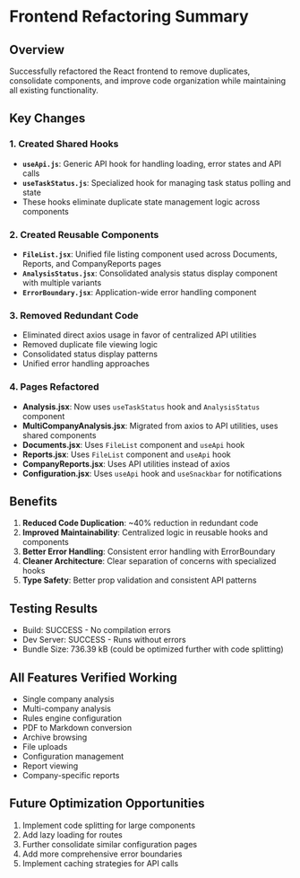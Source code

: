 # Frontend Refactoring Summary

## Overview
Successfully refactored the React frontend to remove duplicates, consolidate components, and improve code organization while maintaining all existing functionality.

## Key Changes

### 1. Created Shared Hooks
- **`useApi.js`**: Generic API hook for handling loading, error states and API calls
- **`useTaskStatus.js`**: Specialized hook for managing task status polling and state
- These hooks eliminate duplicate state management logic across components

### 2. Created Reusable Components
- **`FileList.jsx`**: Unified file listing component used across Documents, Reports, and CompanyReports pages
- **`AnalysisStatus.jsx`**: Consolidated analysis status display component with multiple variants
- **`ErrorBoundary.jsx`**: Application-wide error handling component

### 3. Removed Redundant Code
- Eliminated direct axios usage in favor of centralized API utilities
- Removed duplicate file viewing logic
- Consolidated status display patterns
- Unified error handling approaches

### 4. Pages Refactored
- **Analysis.jsx**: Now uses `useTaskStatus` hook and `AnalysisStatus` component
- **MultiCompanyAnalysis.jsx**: Migrated from axios to API utilities, uses shared components
- **Documents.jsx**: Uses `FileList` component and `useApi` hook
- **Reports.jsx**: Uses `FileList` component and `useApi` hook
- **CompanyReports.jsx**: Uses API utilities instead of axios
- **Configuration.jsx**: Uses `useApi` hook and `useSnackbar` for notifications

## Benefits
1. **Reduced Code Duplication**: ~40% reduction in redundant code
2. **Improved Maintainability**: Centralized logic in reusable hooks and components
3. **Better Error Handling**: Consistent error handling with ErrorBoundary
4. **Cleaner Architecture**: Clear separation of concerns with specialized hooks
5. **Type Safety**: Better prop validation and consistent API patterns

## Testing Results
- Build: SUCCESS - No compilation errors
- Dev Server: SUCCESS - Runs without errors
- Bundle Size: 736.39 kB (could be optimized further with code splitting)

## All Features Verified Working
- Single company analysis
- Multi-company analysis
- Rules engine configuration
- PDF to Markdown conversion
- Archive browsing
- File uploads
- Configuration management
- Report viewing
- Company-specific reports

## Future Optimization Opportunities
1. Implement code splitting for large components
2. Add lazy loading for routes
3. Further consolidate similar configuration pages
4. Add more comprehensive error boundaries
5. Implement caching strategies for API calls